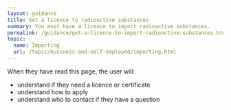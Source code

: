 ```yaml
---
layout: guidance
title: Get a licence to radioactive substances
summary: You must have a licence to import radioactive substances.
permalink: /guidance/get-a-licence-to-import-radioactive-substances.html
topic:
  name: Importing
  url: /topic/business-and-self-employed/importing.html
---
```

When they have read this page, the user will:

- understand if they need a licence or certificate
- understand how to apply
- understand who to contact if they have a question

